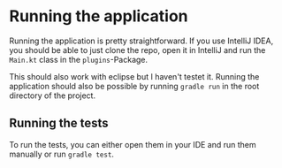 # Running the application
Running the application is pretty straightforward. If you use IntelliJ IDEA,
you should be able to just clone the repo, open it in IntelliJ and run the ```Main.kt```
class in the ```plugins```-Package.

This should also work with eclipse but I haven't testet it. Running the application should also be possible
by running ```gradle run``` in the root directory of the project.

## Running the tests
To run the tests, you can either open them in your IDE and run them manually or run ```gradle test```.
